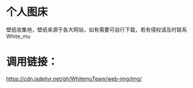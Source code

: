 # 个人图床

壁纸收集地，壁纸来源于各大网站，如有需要可自行下载，若有侵权请及时联系White_mu

# 调用链接：

https://cdn.jsdelivr.net/gh/WhitemuTeam/web-img/img/


